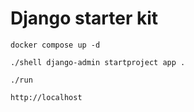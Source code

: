 # Django starter kit

```shell
docker compose up -d
```

```shell
./shell django-admin startproject app .
```

```shell
./run
```

```shell
http://localhost
```
